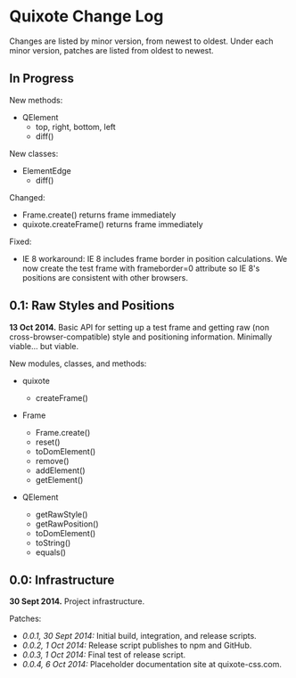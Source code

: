 # Quixote Change Log

Changes are listed by minor version, from newest to oldest. Under each minor version, patches are listed from oldest to newest.


## In Progress

New methods:

* QElement
  * top, right, bottom, left
  * diff()

New classes:

* ElementEdge
  * diff()

Changed:

* Frame.create() returns frame immediately
* quixote.createFrame() returns frame immediately

Fixed:

* IE 8 workaround: IE 8 includes frame border in position calculations. We now create the test frame with frameborder=0 attribute so IE 8's positions are consistent with other browsers. 


## 0.1: Raw Styles and Positions

**13 Oct 2014.** Basic API for setting up a test frame and getting raw (non cross-browser-compatible) style and positioning information. Minimally viable... but viable.
 
New modules, classes, and methods:

* quixote
  * createFrame()
  
* Frame
  * Frame.create()
  * reset()
  * toDomElement()
  * remove()
  * addElement()
  * getElement()
  
* QElement
  * getRawStyle()
  * getRawPosition()
  * toDomElement()
  * toString()
  * equals()
  

## 0.0: Infrastructure

**30 Sept 2014.** Project infrastructure.

Patches:

* *0.0.1, 30 Sept 2014:* Initial build, integration, and release scripts.   
* *0.0.2, 1 Oct 2014:* Release script publishes to npm and GitHub.   
* *0.0.3, 1 Oct 2014:* Final test of release script.
* *0.0.4, 6 Oct 2014:* Placeholder documentation site at quixote-css.com.